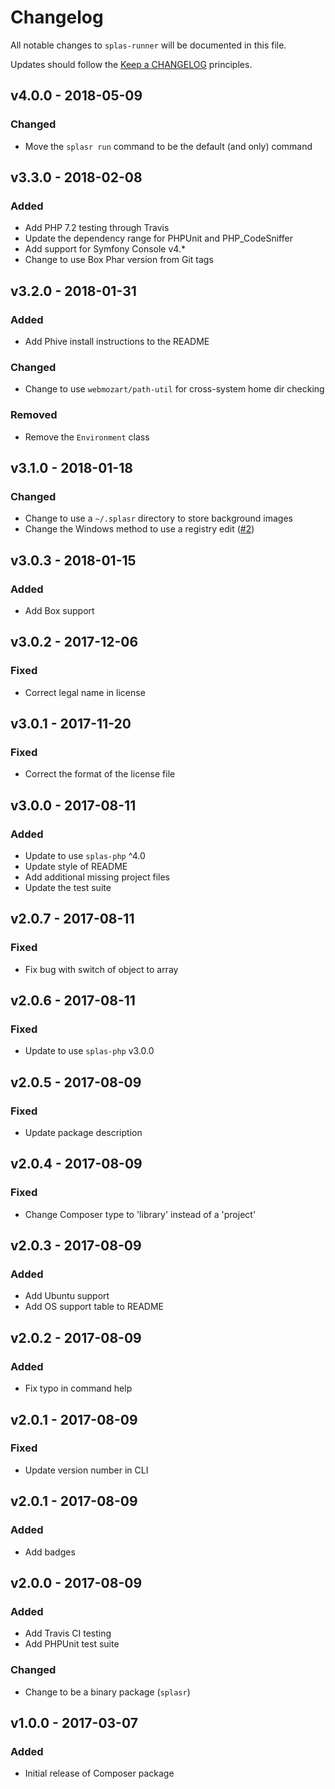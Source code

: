 # Changelog

All notable changes to `splas-runner` will be documented in this file.

Updates should follow the [Keep a CHANGELOG](https://keepachangelog.com) principles.

## v4.0.0 - 2018-05-09

### Changed
- Move the `splasr run` command to be the default (and only) command

## v3.3.0 - 2018-02-08

### Added
- Add PHP 7.2 testing through Travis
- Update the dependency range for PHPUnit and PHP_CodeSniffer
- Add support for Symfony Console v4.*
- Change to use Box Phar version from Git tags

## v3.2.0 - 2018-01-31

### Added
- Add Phive install instructions to the README

### Changed
- Change to use `webmozart/path-util` for cross-system home dir checking

### Removed
- Remove the `Environment` class

## v3.1.0 - 2018-01-18

### Changed
- Change to use a `~/.splasr` directory to store background images
- Change the Windows method to use a registry edit ([#2](https://github.com/pxgamer/splas-runner/issues/2))

## v3.0.3 - 2018-01-15

### Added
- Add Box support

## v3.0.2 - 2017-12-06

### Fixed
- Correct legal name in license

## v3.0.1 - 2017-11-20

### Fixed
- Correct the format of the license file

## v3.0.0 - 2017-08-11

### Added
- Update to use `splas-php` ^4.0
- Update style of README
- Add additional missing project files
- Update the test suite

## v2.0.7 - 2017-08-11

### Fixed
- Fix bug with switch of object to array

## v2.0.6 - 2017-08-11

### Fixed
- Update to use `splas-php` v3.0.0

## v2.0.5 - 2017-08-09

### Fixed
- Update package description

## v2.0.4 - 2017-08-09

### Fixed
- Change Composer type to 'library' instead of a 'project'

## v2.0.3 - 2017-08-09

### Added
- Add Ubuntu support
- Add OS support table to README

## v2.0.2 - 2017-08-09

### Added
- Fix typo in command help

## v2.0.1 - 2017-08-09

### Fixed
- Update version number in CLI

## v2.0.1 - 2017-08-09

### Added
- Add badges

## v2.0.0 - 2017-08-09

### Added
- Add Travis CI testing
- Add PHPUnit test suite

### Changed
- Change to be a binary package (`splasr`)

## v1.0.0 - 2017-03-07

### Added
- Initial release of Composer package
